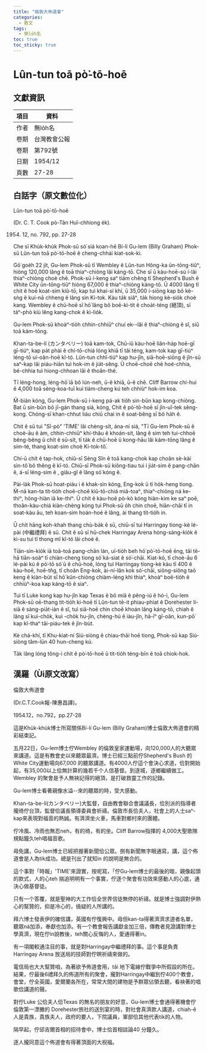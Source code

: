 ```yaml
---
title: "倫敦大佈道會"
categories:
  - 散文
tags:
  - 無lo̍h名
toc: true
toc_sticky: true
---
```


# Lûn-tun toā pò͘-tō-hoē

## 文獻資訊

| 項目 | 資料 |
|---|---|
| 作者 | 無lo̍h名 |
| 卷期 | 台灣教會公報 |
| 卷期 | 第792號 |
| 日期 | 1954/12 |
| 頁數 | 27-28 |

## 白話字（原文數位化）

Lûn-tun toā pò͘-tō-hoē

(Dr. C. T. Cook pò-Tân Huī-chhiong e̍k).

1954. 12, no. 792, pp. 27-28

Che sī Khu̍k-khu̍k Phok-sū só͘ siá koan-hē Bí-lí Gu-lem (Billy Graham) Phok-sū Lûn-tun toā pò͘-tō-hoē ê cheng-chhái kiat-sok-kì.

Gō͘ goe̍h 22 ji̍t, Gu-lem Phok-sū tī Wembley ê Lûn-tun Hông-ka ūn-tōng-tiûⁿ, hiòng 120,000 lâng ê toā thiaⁿ-chiòng lâi káng-tō. Che sī ū kàu-hoē-sú í-lâi thiaⁿ-chiòng choè chē. Phok-sū í-keng saⁿ tiám chêng tī Shepherd's Bush ê White City ūn-tōng-tiûⁿ hiòng 67,000 ê thiaⁿ-chiòng káng-tō. Ū 4000 lâng tī chit ê hoē koat-sim kiû-tō, kap tuì khai-sí khí, ū 35,000 í-siōng kap bô kè-sǹg ê kuí-nā chheng ê lâng sìn Ki-tok. Kàu ta̍k siâⁿ, ta̍k hiong kè-sio̍k choè kang. Wembley ê chū-hoē sī hō͘ lâng bô boē-kì-tit ê choa̍t-téng (絕頂), sī táⁿ-phò kiù lêng kang-chok ê kì-lio̍k.

Gu-lem Phok-sū khoàⁿ-tio̍h chhin-chhiūⁿ chuí ek--lâi ê thiaⁿ-chiòng ê sî, siū toā kám-tōng.

Khan-ta-be-lí (カンタベリー) toā kam-tok, Chū-iû kàu-hoē liân-ha̍p hoē-gī gī-tiúⁿ, kap pa̍t phài ê chí-tō-chiá lóng khiā tī tâi téng, kam-tok kap gī-tiúⁿ léng-tō uí-oân-hoē kî-tó. Lûn-tun chhī-tiúⁿ kap hu-jîn, siā-hoē-siōng ê jîn-sū saⁿ-kap lâi piáu-hiān tuì hok-im ê jia̍t-sêng. Ū choē-choē chē hoé-chhia, bé-chhia tuì hiong-chhoan lâi ê thoân-thé.

Tī léng-hong, léng-hō͘ iā bô lún-neh, ū-ê khiā, ū-ê chē. Cliff Barrow chí-hui ê 4,000 toā sèng-koa-tuī kui tiám-cheng kú teh chhiùⁿ hok-im koa.

M̄-bián kóng, Gu-lem Phok-sū í-keng pá-ak tio̍h sin-bûn kap kong-chiòng. Bat ū sin-bûn bô jī-gán thang siá, kóng, Chit ê pò͘-tō-hoē sī jîn-uî-tek sêng-kong. Chóng-sī khan-chhut liáu chiū chai in ê soat-bêng sī bô ha̍h ê.

Chit ê sū tuì "Sî-pò" 'TIME' lâi chèng-si̍t, ána-ni siá, "Tī Gu-lem Phok-sū ê choè-āu ê àm, chhin-chhiūⁿ khí-thâu ê khoán-sit, lâng ê sim teh tui-chhoē bêng-bêng ū chi̍t ê sū-si̍t, tī ta̍k ê chū-hoē ū kong-hāu lâi kám-tōng lâng ê sim-té, thang koat-sim choè Ki-tok-tô͘.

Chí-ū chi̍t ê tap-hok, chiū-sī Sèng Sîn ê toā kang-chok kap choân sè-kài sìn-tô͘ bô thêng ê kî-tó. Chiū-sī Phok-sū kiông-tiau tuì i jia̍t-sim ê pang-chān ê, á-sī léng-sim ê , giâu-gî ê lâng só͘ kóng ê.

Pài-la̍k Phok-sū hoat-piáu i ê khak-sìn kóng, Eng-kok ū tī ho̍k-heng tiong. M̄-nā kan-ta tit-tio̍h choē-choē kiû-tō-chiá miâ-toaⁿ, thiaⁿ-chiòng ná ke-thiⁿ, hōng-hiàn iā ke-thiⁿ. Ū chi̍t ê kàu-hoē pò-kò kóng hiàn-kim ke saⁿ poē, thoân-kàu-chiá kiàn-chèng kóng tuì Phok-sū o̍h chin choē, hiān-chāi tī in soat-kàu āu, teh koan-sim hoán-hoé ê lâng, ài thang tit-tio̍h in.

Ū chi̍t hāng koh-khah thang chù-ba̍k ê sū, chiū-sī tuì Harringay tiong-kè lé-pài (中繼禮拜) ê sū. Chit ê sū sī hū-chek Harringay Arena hòng-sàng-kio̍k ê ki-su tuì tī thong mî kî-tó lâi choè ê.

Tiān-sìn-kio̍k iā toā-toā pang-chān lán, uī-tio̍h beh hō͘ pò͘-tō-hoē ēng, tâi tē-hā tiān-soàⁿ tī chiàn-cheng tiong só͘ ká-siat ê só͘-chāi. Kiat-kó, tī choè-āu 6 lé-pài kú ê pò͘-tō só͘ ū ê chū-hoē, lóng tuì Harringay tiong-kè kàu tī 400 ê kàu-hoē, hoē-tn̂g, tī choân Eng-kok, ài-ní-lân kok só͘-chāi, siông-siông taō keng ê kiàn-bu̍t sī hō͘ kûn-chiòng chiàm-léng khì thiaⁿ, khoàⁿ boē-tio̍h ê chhiùⁿ-koa kap káng-tō ê siaⁿ.

Tuì tī Luke kong kap hu-jîn kap Texas ê bô miâ ê pêng-iú ê hó-ì, Gu-lem Phok-sū oē-thang tit-tio̍h ki-hoē tī Lûn-tun tē-it phiau-phiat ê Dorehester lí-siā ê sàng-pia̍t-iàn ê sî, tuì siā-hoē chin choē khoán lâng káng-tō, chiah ê lâng sī kuì-cho̍k, kuì -cho̍k hu-jîn, chèng-hú ê iàu-jîn, hā-īⁿ gī-oân, kun-pō͘ kap kî-thaⁿ tāi-piáu-tek ê jîn-bu̍t.

Kè chá-khí, tī Khu-kiat-ní Siú-siòng ê chiau-thāi hoē tiong, Phok-sū kap Siú-siòng tâm-lūn 40 hun-cheng kú.

Ta̍k lâng lóng tông-ì chit ê pò͘-tō-hoē ū tit-tio̍h téng-bīn ê toā chiok-hok.

## 漢羅（Ùi原文改寫）

倫敦大佈道會

(Dr.C.T.Cook報-陳惠昌譯)。

1954.12，no.792，pp.27-28

這是Khu̍k-khu̍k博士所寫關係Bí-lí Gu-lem (Billy Graham)博士倫敦大佈道會的精彩結束記。

五月22日，Gu-lem博士佇Wembley 的倫敦皇家運動場，向120,000人的大聽眾來講道。這是有教會史以來聽眾最濟。博士已經三點前佇Shepherd's Bush 的 White City運動場向67,000 的聽眾講道。有4000人佇這个會決心求道，佮對開始起，有35,000以上佮無計算的幾若千个人信基督。到逐城，逐鄉繼續做工。Wembley 的聚會是予人無袂記得的絕頂，是打破救靈工作的記錄。

Gu-lem博士看著親像水溢--來的聽眾的時，受大感動。

Khan-ta-be-lí(カンタベリー)大監督，自由教會聯合會議議長，佮別派的指導者攏徛佇台頂，監督佮議長領導委員會祈禱。倫敦市長佮夫人，社會上的人士saⁿ-kap來表現對福音的熱誠。有濟濟坐火車，馬車對鄉村來的團體。

佇冷風、冷雨也無忍neh，有的徛，有的坐。Cliff Barrow指揮的 4,000大聖歌隊規點鐘久teh唱福音歌。

毋免講，Gu-lem博士已經把握著新聞佮公眾。捌有新聞無字眼通寫，講，這个佈道會是人為tik成功。總是刊出了就知in 的說明是無合的。

這个事對「時報」'TIME'來證實，按呢寫，「佇Gu-lem博士的最後的暗，親像起頭的款式，人的心teh 揣追明明有一个事實，佇逐个聚會有功效來感動人的心底，通決心做基督徒。

只有一个答覆，就是聖神的大工作佮全世界信徒無停的祈禱。就是博士強調對伊熱心的幫贊的，抑是冷心的，僥疑的人所講的。

拜六博士發表伊的確信講，英國有佇復興中。毋但kan-ta得著濟濟求道者名單，聽眾ná加添，奉獻也加添。有一个教會報告講獻金加三倍，傳教者見證講對博士學真濟，現在佇in說教後，teh關心反悔的人，愛通得著in。

有一項閣較通注目的事，就是對Harringay中繼禮拜的事。這个事是負責Harringay Arena 放送局的技師對佇暝祈禱來做的。

電信局也大大幫贊咱，為著欲予佈道會用，tâi 地下電線佇戰爭中所假設的所在。結果，佇最後6禮拜久的佈道所有的聚會，攏對Harringay中繼到佇400个教會，會堂，佇全英國，愛爾蘭各所在，常常大間的建物是予群眾佔領去聽，看袂著的唱歌佮講道的聲。

對佇Luke 公佮夫人佮Texas 的無名的朋友的好意，Gu-lem博士會通得著機會佇倫敦第一漂撇的 Dorehester旅社的送別宴的時，對社會真濟款人講道，chiah-ê人是貴族，貴族夫人，政府的要人，下院議員，軍部佮其他代表tik的人物。

隔早起，佇邱吉爾首相的招待會中，博士佮首相談論40 分鐘久。

逐人攏同意這个佈道會有得著頂面的大祝福。
